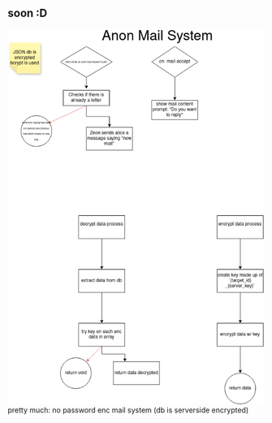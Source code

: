 ## soon :D

![diagram](../assets/Zeon%20-%20anon%20dm.drawio.png)
pretty much: no password enc mail system
(db is serverside encrypted)
